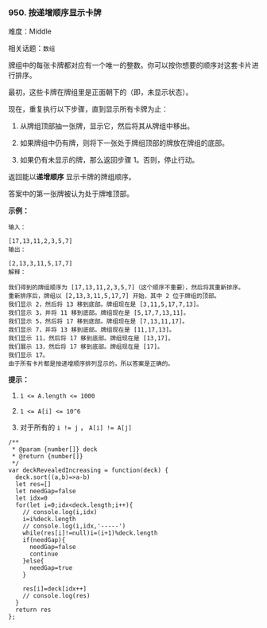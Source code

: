### 950. 按递增顺序显示卡牌

难度：Middle

相关话题：`数组`

牌组中的每张卡牌都对应有一个唯一的整数。你可以按你想要的顺序对这套卡片进行排序。



最初，这些卡牌在牌组里是正面朝下的（即，未显示状态）。



现在，重复执行以下步骤，直到显示所有卡牌为止：




1. 从牌组顶部抽一张牌，显示它，然后将其从牌组中移出。

2. 如果牌组中仍有牌，则将下一张处于牌组顶部的牌放在牌组的底部。

3. 如果仍有未显示的牌，那么返回步骤 1。否则，停止行动。





返回能以**递增顺序** 显示卡牌的牌组顺序。



答案中的第一张牌被认为处于牌堆顶部。







**示例：** 





```
输入：

[17,13,11,2,3,5,7]
输出：

[2,13,3,11,5,17,7]
解释：

我们得到的牌组顺序为 [17,13,11,2,3,5,7]（这个顺序不重要），然后将其重新排序。
重新排序后，牌组以 [2,13,3,11,5,17,7] 开始，其中 2 位于牌组的顶部。
我们显示 2，然后将 13 移到底部。牌组现在是 [3,11,5,17,7,13]。
我们显示 3，并将 11 移到底部。牌组现在是 [5,17,7,13,11]。
我们显示 5，然后将 17 移到底部。牌组现在是 [7,13,11,17]。
我们显示 7，并将 13 移到底部。牌组现在是 [11,17,13]。
我们显示 11，然后将 17 移到底部。牌组现在是 [13,17]。
我们展示 13，然后将 17 移到底部。牌组现在是 [17]。
我们显示 17。
由于所有卡片都是按递增顺序排列显示的，所以答案是正确的。

```






**提示：** 




1.  `1 <= A.length <= 1000` 

2.  `1 <= A[i] <= 10^6` 

3. 对于所有的 `i != j` ， `A[i] != A[j]` 






```
/**
 * @param {number[]} deck
 * @return {number[]}
 */
var deckRevealedIncreasing = function(deck) {
  deck.sort((a,b)=>a-b)
  let res=[]
  let needGap=false
  let idx=0
  for(let i=0;idx<deck.length;i++){
    // console.log(i,idx)
    i=i%deck.length
    // console.log(i,idx,'-----')
    while(res[i]!=null)i=(i+1)%deck.length
    if(needGap){
      needGap=false
      continue
    }else{
      needGap=true
    }
    
    res[i]=deck[idx++]
    // console.log(res)
  }
  return res
};



```


